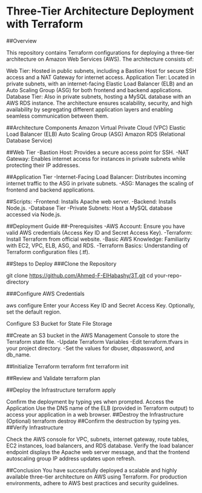 # Three-Tier Architecture Deployment with Terraform
##Overview

This repository contains Terraform configurations for deploying a three-tier architecture on Amazon Web Services (AWS). The architecture consists of:

Web Tier: Hosted in public subnets, including a Bastion Host for secure SSH access and a NAT Gateway for internet access.
Application Tier: Located in private subnets, with an internet-facing Elastic Load Balancer (ELB) and an Auto Scaling Group (ASG) for both frontend and backend applications.
Database Tier: Also in private subnets, hosting a MySQL database with an AWS RDS instance.
The architecture ensures scalability, security, and high availability by segregating different application layers and enabling seamless communication between them.


##Architecture Components
Amazon Virtual Private Cloud (VPC)
Elastic Load Balancer (ELB)
Auto Scaling Group (ASG)
Amazon RDS (Relational Database Service)


##Web Tier
-Bastion Host: Provides a secure access point for SSH.
-NAT Gateway: Enables internet access for instances in private subnets while protecting their IP addresses.


##Application Tier
-Internet-Facing Load Balancer: Distributes incoming internet traffic to the ASG in private subnets.
-ASG: Manages the scaling of frontend and backend applications.

##Scripts:
-Frontend: Installs Apache web server.
-Backend: Installs Node.js.
-Database Tier
-Private Subnets: Host a MySQL database accessed via Node.js.

##Deployment Guide
##-Prerequisites
-AWS Account: Ensure you have valid AWS credentials (Access Key ID and Secret Access Key).
-Terraform: Install Terraform from official website.
-Basic AWS Knowledge: Familiarity with EC2, VPC, ELB, ASG, and RDS.
-Terraform Basics: Understanding of Terraform configuration files (.tf).



##Steps to Deploy
###Clone the Repository


git clone https://github.com/Ahmed-F-ElHabashy/3T.git
cd your-repo-directory


###Configure AWS Credentials

aws configure
Enter your Access Key ID and Secret Access Key.
Optionally, set the default region.


Configure S3 Bucket for State File Storage

##Create an S3 bucket in the AWS Management Console to store the Terraform state file.
-Update Terraform Variables
-Edit terraform.tfvars in your project directory.
-Set the values for dbuser, dbpassword, and db_name.

##Initialize Terraform
terraform fmt
terraform init

##Review and Validate
terraform plan

##Deploy the Infrastructure
terraform apply

Confirm the deployment by typing yes when prompted.
Access the Application
Use the DNS name of the ELB (provided in Terraform output) to access your application in a web browser.
##Destroy the Infrastructure (Optional)
terraform destroy
##Confirm the destruction by typing yes.
##Verify Infrastructure

Check the AWS console for VPC, subnets, internet gateway, route tables, EC2 instances, load balancers, and RDS database.
Verify the load balancer endpoint displays the Apache web server message, and that the frontend autoscaling group IP address updates upon refresh.


##Conclusion
You have successfully deployed a scalable and highly available three-tier architecture on AWS using Terraform. For production environments, adhere to AWS best practices and security guidelines.
